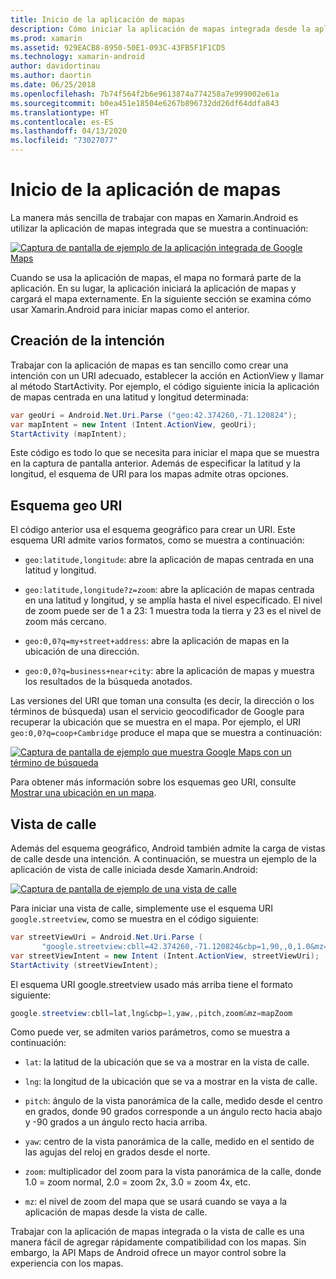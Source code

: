 ```yaml
---
title: Inicio de la aplicación de mapas
description: Cómo iniciar la aplicación de mapas integrada desde la aplicación Xamarin.Android.
ms.prod: xamarin
ms.assetid: 929EACB8-8950-50E1-093C-43FB5F1F1CD5
ms.technology: xamarin-android
author: davidortinau
ms.author: daortin
ms.date: 06/25/2018
ms.openlocfilehash: 7b74f564f2b6e9613874a774258a7e999002e61a
ms.sourcegitcommit: b0ea451e18504e6267b896732dd26df64ddfa843
ms.translationtype: HT
ms.contentlocale: es-ES
ms.lasthandoff: 04/13/2020
ms.locfileid: "73027077"
---
```

# <a name="launching-the-maps-application"></a>Inicio de la aplicación de mapas

La manera más sencilla de trabajar con mapas en Xamarin.Android es utilizar la aplicación de mapas integrada que se muestra a continuación:

[![Captura de pantalla de ejemplo de la aplicación integrada de Google Maps](maps-application-images/01-mapsapplication.png)](maps-application-images/01-mapsapplication.png#lightbox)

Cuando se usa la aplicación de mapas, el mapa no formará parte de la aplicación. En su lugar, la aplicación iniciará la aplicación de mapas y cargará el mapa externamente. En la siguiente sección se examina cómo usar Xamarin.Android para iniciar mapas como el anterior.

## <a name="creating-the-intent"></a>Creación de la intención

Trabajar con la aplicación de mapas es tan sencillo como crear una intención con un URI adecuado, establecer la acción en ActionView y llamar al método StartActivity. Por ejemplo, el código siguiente inicia la aplicación de mapas centrada en una latitud y longitud determinada:

```csharp
var geoUri = Android.Net.Uri.Parse ("geo:42.374260,-71.120824");
var mapIntent = new Intent (Intent.ActionView, geoUri);
StartActivity (mapIntent);
```

Este código es todo lo que se necesita para iniciar el mapa que se muestra en la captura de pantalla anterior. Además de especificar la latitud y la longitud, el esquema de URI para los mapas admite otras opciones.

## <a name="geo-uri-scheme"></a>Esquema geo URI

El código anterior usa el esquema geográfico para crear un URI. Este esquema URI admite varios formatos, como se muestra a continuación:

- `geo:latitude,longitude`: abre la aplicación de mapas centrada en una latitud y longitud. 

- `geo:latitude,longitude?z=zoom`: abre la aplicación de mapas centrada en una latitud y longitud, y se amplía hasta el nivel especificado. El nivel de zoom puede ser de 1 a 23: 1 muestra toda la tierra y 23 es el nivel de zoom más cercano.

- `geo:0,0?q=my+street+address`: abre la aplicación de mapas en la ubicación de una dirección. 

- `geo:0,0?q=business+near+city`: abre la aplicación de mapas y muestra los resultados de la búsqueda anotados. 

Las versiones del URI que toman una consulta (es decir, la dirección o los términos de búsqueda) usan el servicio geocodificador de Google para recuperar la ubicación que se muestra en el mapa. Por ejemplo, el URI `geo:0,0?q=coop+Cambridge` produce el mapa que se muestra a continuación:

[![Captura de pantalla de ejemplo que muestra Google Maps con un término de búsqueda](maps-application-images/02-mapsearch.png)](maps-application-images/02-mapsearch.png#lightbox)

Para obtener más información sobre los esquemas geo URI, consulte [Mostrar una ubicación en un mapa](https://developer.android.com/guide/components/intents-common.html#Maps).

## <a name="street-view"></a>Vista de calle

Además del esquema geográfico, Android también admite la carga de vistas de calle desde una intención. A continuación, se muestra un ejemplo de la aplicación de vista de calle iniciada desde Xamarin.Android:

[![Captura de pantalla de ejemplo de una vista de calle](maps-application-images/03-streetview.png)](maps-application-images/03-streetview.png#lightbox)

Para iniciar una vista de calle, simplemente use el esquema URI `google.streetview`, como se muestra en el código siguiente:

```csharp
var streetViewUri = Android.Net.Uri.Parse (
       "google.streetview:cbll=42.374260,-71.120824&cbp=1,90,,0,1.0&mz=20");  
var streetViewIntent = new Intent (Intent.ActionView, streetViewUri);  
StartActivity (streetViewIntent);
```

El esquema URI google.streetview usado más arriba tiene el formato siguiente:

```csharp
google.streetview:cbll=lat,lng&cbp=1,yaw,,pitch,zoom&mz=mapZoom
```

Como puede ver, se admiten varios parámetros, como se muestra a continuación:

- `lat`: la latitud de la ubicación que se va a mostrar en la vista de calle.

- `lng`: la longitud de la ubicación que se va a mostrar en la vista de calle.

- `pitch`: ángulo de la vista panorámica de la calle, medido desde el centro en grados, donde 90 grados corresponde a un ángulo recto hacia abajo y -90 grados a un ángulo recto hacia arriba.

- `yaw`: centro de la vista panorámica de la calle, medido en el sentido de las agujas del reloj en grados desde el norte.

- `zoom`: multiplicador del zoom para la vista panorámica de la calle, donde 1.0 = zoom normal, 2.0 = zoom 2x, 3.0 = zoom 4x, etc.

- `mz`: el nivel de zoom del mapa que se usará cuando se vaya a la aplicación de mapas desde la vista de calle.

Trabajar con la aplicación de mapas integrada o la vista de calle es una manera fácil de agregar rápidamente compatibilidad con los mapas. Sin embargo, la API Maps de Android ofrece un mayor control sobre la experiencia con los mapas.
